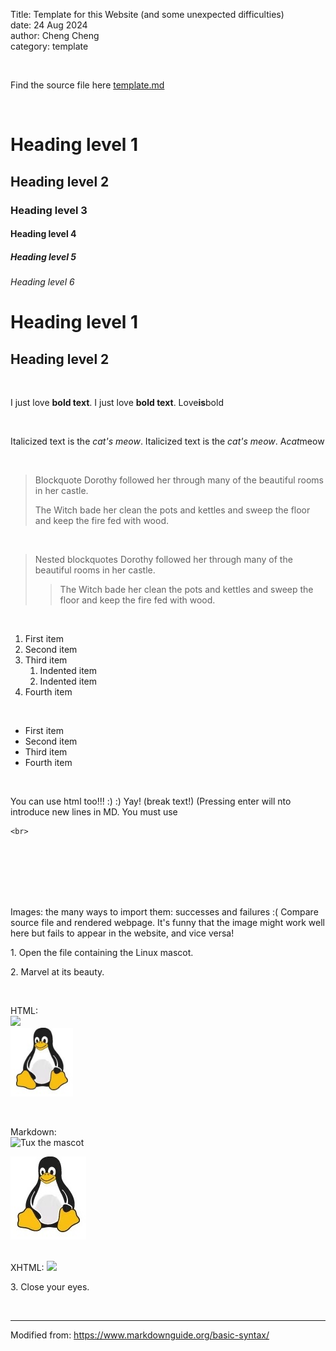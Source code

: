Title: Template for this Website (and some unexpected difficulties)  
date: 24 Aug 2024  
author: Cheng Cheng  
category: template  

<br>

Find the source file here [template.md](https://github.com/odysseyprogramme/odysseyprogramme.github.io/edit/main/content/template.md)

<br>

# Heading level 1	
## Heading level 2	
### Heading level 3	
#### Heading level 4	
##### Heading level 5	
###### Heading level 6

Heading level 1
===============
Heading level 2
---------------

<br>

I just love **bold text**.
I just love __bold text__.
Love**is**bold

<br>

Italicized text is the *cat's meow*.
Italicized text is the _cat's meow_.
A*cat*meow

<br>

> Blockquote
> Dorothy followed her through many of the beautiful rooms in her castle.
>
> The Witch bade her clean the pots and kettles and sweep the floor and keep the fire fed with wood.

<br>

> Nested blockquotes
> Dorothy followed her through many of the beautiful rooms in her castle.
>
>> The Witch bade her clean the pots and kettles and sweep the floor and keep the fire fed with wood.

<br>

1. First item
2. Second item
3. Third item
    1. Indented item
    2. Indented item
4. Fourth item

<br>

- First item
- Second item
- Third item
- Fourth item

<br>

You can use html too!!! :) :) Yay! (break text!) (Pressing enter will nto introduce new lines in MD. You must use
````
<br>
````
<br>
<br>
<br>
<br>
<br>

Images: the many ways to import them: successes and failures :(  Compare source file and rendered webpage. It's funny that the image might work well here but fails to appear in the website, and vice versa!


<p> 1. Open the file containing the Linux mascot. </p>

<p> 2. Marvel at its beauty. </p>

<br>

HTML:  
<img src="https://odysseyprogramme.github.io/images/tux.jpg" width="100" >
<br>
<img src="/content/images/tux.jpg" width="100"  alt="tux fails to show up">
 
<br>
 
 Markdown:  
![Tux the mascot](https://odysseyprogramme.github.io/images/tux.jpg)

![tux fails to show up](/content/images/tux.jpg)

<br>
XHTML:  
<img src="{static}/images/tux.jpg" width="100" />

<p> 3. Close your eyes. </p>

<br>

_____________________________________________
Modified from: https://www.markdownguide.org/basic-syntax/
